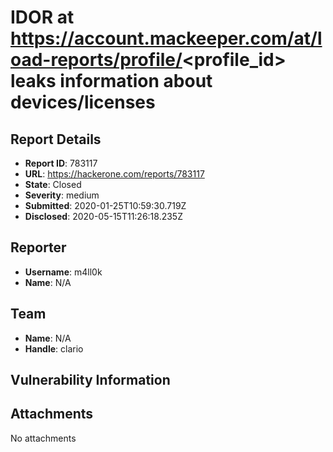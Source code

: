 # IDOR at https://account.mackeeper.com/at/load-reports/profile/<profile_id> leaks information about devices/licenses

## Report Details
- **Report ID**: 783117
- **URL**: https://hackerone.com/reports/783117
- **State**: Closed
- **Severity**: medium
- **Submitted**: 2020-01-25T10:59:30.719Z
- **Disclosed**: 2020-05-15T11:26:18.235Z

## Reporter
- **Username**: m4ll0k
- **Name**: N/A

## Team
- **Name**: N/A
- **Handle**: clario

## Vulnerability Information


## Attachments
No attachments
